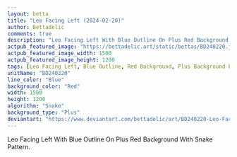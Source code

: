 ```yaml
---
layout: betta
title: "Leo Facing Left (2024-02-20)"
author: Bettadelic
comments: true
description: "Leo Facing Left With Blue Outline On Plus Red Background With Snake Pattern."
actpub_featured_image: "https://bettadelic.art/static/bettas/BD240220.jpg"
actpub_featured_image_width: 1500
actpub_featured_image_height: 1200
tags: [Leo Facing Left, Blue Outline, Red Background, Plus Background Pattern, Snake Pattern, February 2024]
unitName: "BD240220"
line_color: "Blue"
background_color: "Red"
width: 1500
height: 1200
algorithm: "Snake"
background_type: "Plus"
deviantart: "https://www.deviantart.com/bettadelic/art/BD240220-Leo-Facing-Left-2024-02-20-1023217114"
---
```


Leo Facing Left With Blue Outline On Plus Red Background With Snake Pattern.
